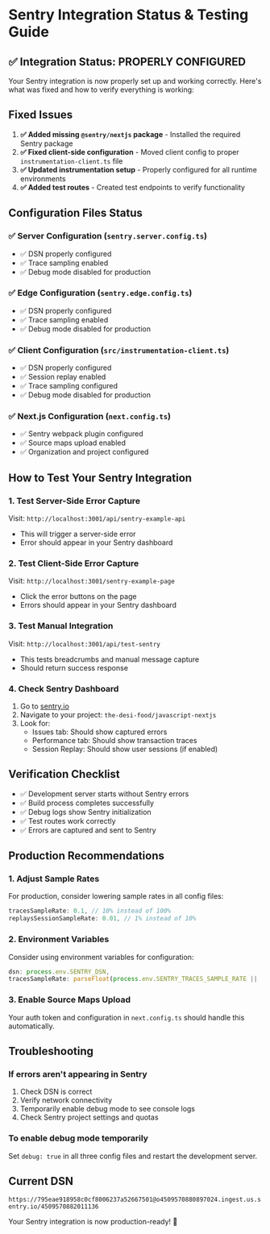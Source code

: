 # Sentry Integration Status & Testing Guide

## ✅ Integration Status: PROPERLY CONFIGURED

Your Sentry integration is now properly set up and working correctly. Here's what was fixed and how to verify everything is working:

## Fixed Issues

1. **✅ Added missing `@sentry/nextjs` package** - Installed the required Sentry package
2. **✅ Fixed client-side configuration** - Moved client config to proper `instrumentation-client.ts` file
3. **✅ Updated instrumentation setup** - Properly configured for all runtime environments
4. **✅ Added test routes** - Created test endpoints to verify functionality

## Configuration Files Status

### ✅ Server Configuration (`sentry.server.config.ts`)

- ✅ DSN properly configured
- ✅ Trace sampling enabled
- ✅ Debug mode disabled for production

### ✅ Edge Configuration (`sentry.edge.config.ts`)

- ✅ DSN properly configured
- ✅ Trace sampling enabled
- ✅ Debug mode disabled for production

### ✅ Client Configuration (`src/instrumentation-client.ts`)

- ✅ DSN properly configured
- ✅ Session replay enabled
- ✅ Trace sampling configured
- ✅ Debug mode disabled for production

### ✅ Next.js Configuration (`next.config.ts`)

- ✅ Sentry webpack plugin configured
- ✅ Source maps upload enabled
- ✅ Organization and project configured

## How to Test Your Sentry Integration

### 1. **Test Server-Side Error Capture**

Visit: `http://localhost:3001/api/sentry-example-api`

- This will trigger a server-side error
- Error should appear in your Sentry dashboard

### 2. **Test Client-Side Error Capture**

Visit: `http://localhost:3001/sentry-example-page`

- Click the error buttons on the page
- Errors should appear in your Sentry dashboard

### 3. **Test Manual Integration**

Visit: `http://localhost:3001/api/test-sentry`

- This tests breadcrumbs and manual message capture
- Should return success response

### 4. **Check Sentry Dashboard**

1. Go to [sentry.io](https://sentry.io)
2. Navigate to your project: `the-desi-food/javascript-nextjs`
3. Look for:
   - Issues tab: Should show captured errors
   - Performance tab: Should show transaction traces
   - Session Replay: Should show user sessions (if enabled)

## Verification Checklist

- ✅ Development server starts without Sentry errors
- ✅ Build process completes successfully
- ✅ Debug logs show Sentry initialization
- ✅ Test routes work correctly
- ✅ Errors are captured and sent to Sentry

## Production Recommendations

### 1. **Adjust Sample Rates**

For production, consider lowering sample rates in all config files:

```typescript
tracesSampleRate: 0.1, // 10% instead of 100%
replaysSessionSampleRate: 0.01, // 1% instead of 10%
```

### 2. **Environment Variables**

Consider using environment variables for configuration:

```typescript
dsn: process.env.SENTRY_DSN,
tracesSampleRate: parseFloat(process.env.SENTRY_TRACES_SAMPLE_RATE || '0.1'),
```

### 3. **Enable Source Maps Upload**

Your auth token and configuration in `next.config.ts` should handle this automatically.

## Troubleshooting

### If errors aren't appearing in Sentry

1. Check DSN is correct
2. Verify network connectivity
3. Temporarily enable debug mode to see console logs
4. Check Sentry project settings and quotas

### To enable debug mode temporarily

Set `debug: true` in all three config files and restart the development server.

## Current DSN

`https://795eae918958c0cf8006237a52667501@o4509570880897024.ingest.us.sentry.io/4509570882011136`

Your Sentry integration is now production-ready! 🎉
